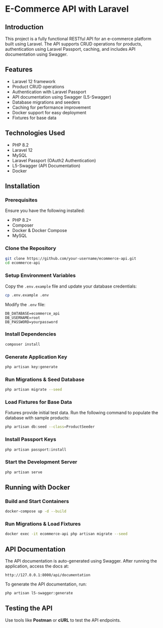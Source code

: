 # E-Commerce API with Laravel

## Introduction

This project is a fully functional RESTful API for an e-commerce platform built using Laravel. The API supports CRUD operations for products, authentication using Laravel Passport, caching, and includes API documentation using Swagger.

## Features

-   Laravel 12 framework
-   Product CRUD operations
-   Authentication with Laravel Passport
-   API documentation using Swagger (L5-Swagger)
-   Database migrations and seeders
-   Caching for performance improvement
-   Docker support for easy deployment
-   Fixtures for base data

## Technologies Used

-   PHP 8.2
-   Laravel 12
-   MySQL
-   Laravel Passport (OAuth2 Authentication)
-   L5-Swagger (API Documentation)
-   Docker

## Installation

### Prerequisites

Ensure you have the following installed:

-   PHP 8.2+
-   Composer
-   Docker & Docker Compose
-   MySQL

### Clone the Repository

```sh
git clone https://github.com/your-username/ecommerce-api.git
cd ecommerce-api
```

### Setup Environment Variables

Copy the `.env.example` file and update your database credentials:

```sh
cp .env.example .env
```

Modify the `.env` file:

```
DB_DATABASE=ecommerce_api
DB_USERNAME=root
DB_PASSWORD=yourpassword
```

### Install Dependencies

```sh
composer install
```

### Generate Application Key

```sh
php artisan key:generate
```

### Run Migrations & Seed Database

```sh
php artisan migrate --seed
```

### Load Fixtures for Base Data

Fixtures provide initial test data. Run the following command to populate the database with sample products:

```sh
php artisan db:seed --class=ProductSeeder
```

### Install Passport Keys

```sh
php artisan passport:install
```

### Start the Development Server

```sh
php artisan serve
```

## Running with Docker

### Build and Start Containers

```sh
docker-compose up -d --build
```

### Run Migrations & Load Fixtures

```sh
docker exec -it ecommerce-api php artisan migrate --seed
```

## API Documentation

The API documentation is auto-generated using Swagger. After running the application, access the docs at:

```
http://127.0.0.1:8000/api/documentation
```

To generate the API documentation, run:

```sh
php artisan l5-swagger:generate
```

## Testing the API

Use tools like **Postman** or **cURL** to test the API endpoints.
